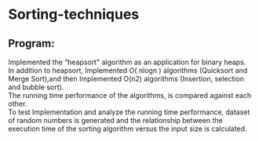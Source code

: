 # Sorting-techniques
## Program:
Implemented the “heapsort" algorithm as an application for binary heaps.<br>
In addition to heapsort, Implemented O( nlogn ) algorithms (Quicksort and Merge Sort),and then Implemented O(n2) algorithms (Insertion, selection and bubble sort).<br>
The running time performance of the algorithms, is compared against each other.<br>
To test Implementation and analyze the running time performance, dataset of random numbers is generated and the relationship between the execution time of the sorting algorithm versus the input size is calculated.
